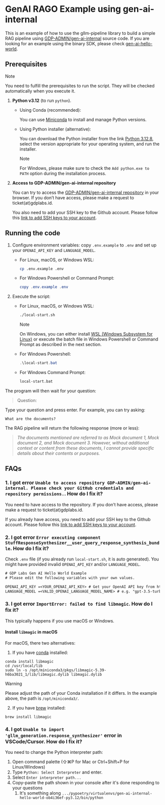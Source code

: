# GenAI RAGO Example using gen-ai-internal

This is an example of how to use the gllm-pipeline library to build a simple RAG pipeline using [GDP-ADMIN/gen-ai-internal](https://github.com/GDP-ADMIN/gen-ai-internal) source code. If you are looking for an example using the binary SDK, please check [gen-ai-hello-world](../gen-ai-hello-world).

## Prerequisites

> [!NOTE]
> You need to fulfill the prerequisites to run the script. They will be checked automatically when you execute it.

1. **Python v3.12** (to run `python`).

   - Using Conda (recommended):

     You can use [Miniconda](https://docs.anaconda.com/miniconda/install) to install and manage Python versions.

   - Using Python installer (alternative):

     You can download the Python installer from the link [Python 3.12.8](https://www.python.org/downloads/release/python-3128/), select the version appropriate for your operating system, and run the installer.

     > [!NOTE]
     > For Windows, please make sure to check the `Add python.exe to PATH` option during the installation process.

2. **Access to GDP-ADMIN/gen-ai-internal repository**

   You can try to access the [GDP-ADMIN/gen-ai-internal repository](https://github.com/GDP-ADMIN/gen-ai-internal) in your browser. If you don’t have access, please make a request to ticket(at)gdplabs.id.

   You also need to add your SSH key to the Github account. Please follow this [link to add SSH keys to your account](https://docs.github.com/en/authentication/connecting-to-github-with-ssh/adding-a-new-ssh-key-to-your-github-account).

## Running the code

1. Configure environment variables: copy `.env.example` to `.env` and set up your `OPENAI_API_KEY` and `LANGUAGE_MODEL`.

   - For Linux, macOS, or Windows WSL:

     ```bash
     cp .env.example .env
     ```

   - For Windows Powershell or Command Prompt:

     ```powershell
     copy .env.example .env
     ```

2. Execute the script:

   - For Linux, macOS, or Windows WSL:

     ```bash
     ./local-start.sh
     ```

     > [!NOTE]
     > On Windows, you can either install [WSL (Windows Subsystem for Linux)](https://learn.microsoft.com/en-us/windows/wsl/install) or execute the batch file in Windows Powershell or Command Prompt as described in the next section.

   - For Windows Powershell:

     ```powershell
     .\local-start.bat
     ```

   - For Windows Command Prompt:

     ```cmd
     local-start.bat
     ```

The program will then wait for your question:

> Question:

Type your question and press enter. For example, you can try asking:

```
What are the documents?
```

The RAG pipeline will return the following response (more or less):

> _The documents mentioned are referred to as Mock document 1, Mock document 2, and Mock document 3. However, without additional context or content from these documents, I cannot provide specific details about their contents or purposes._

## FAQs

### 1. I got error `Unable to access repository GDP-ADMIN/gen-ai-internal. Please check your GitHub credentials and repository permissions.`. How do I fix it?

You need to have access to the repository. If you don’t have access, please make a request to ticket(at)gdplabs.id.

If you already have access, you need to add your SSH key to the Github account. Please follow this [link to add SSH keys to your account](https://docs.github.com/en/authentication/connecting-to-github-with-ssh/adding-a-new-ssh-key-to-your-github-account).

### 2. I got error `Error executing component StuffResponseSynthesizer__user_query_response_synthesis_bundle`. How do I fix it?

Check `.env` file (if you already run `local-start.sh`, it is auto generated). You might have provided invalid `OPENAI_API_KEY` and/or `LANGUAGE_MODEL`.

```txt
# GDP Labs Gen AI Hello World Example
# Please edit the following variables with your own values.

OPENAI_API_KEY =<YOUR_OPENAI_API_KEY> # Get your OpenAI API key from https://platform.openai.com/api-keys
LANGUAGE_MODEL =<VALID_OPENAI_LANGUAGE_MODEL_NAME> # e.g. "gpt-3.5-turbo", "gpt-4o-mini", "gpt-4o"
```

### 3. I got error `ImportError: failed to find libmagic`. How do I fix it?

This typically happens if you use macOS or Windows.

#### Install `libmagic` in macOS

For macOS, there two alternatives:

1. If you have [conda](https://docs.anaconda.com/miniconda/install/) installed:

```
conda install libmagic
cd /usr/local/lib
sudo ln -s /opt/miniconda3/pkgs/libmagic-5.39-h6ba3021_1/lib/libmagic.dylib libmagic.dylib
```

> [!WARNING]
> Please adjust the path of your Conda installation if it differs. In the example above, the path is `/opt/miniconda3/`.

2. If you have [brew](https://brew.sh/) installed:

```
brew install libmagic
```

### 4. I got `Unable to import 'gllm_generation.response_synthesizer'` error in VSCode/Cursor. How do I fix it?

You need to change the Python interpreter path:

1.  Open command palette (⇧⌘P for Mac or Ctrl+Shift+P for Linux/Windows)
2.  Type `Python: Select Interpreter` and enter.
3.  Select `Enter interpreter path...`
4.  Copy-paste the path shown in your console after it's done responding to your questions
    1. It's something along `.../pypoetry/virtualenvs/gen-ai-internal-hello-world-ob4i36ef-py3.12/bin/python`
